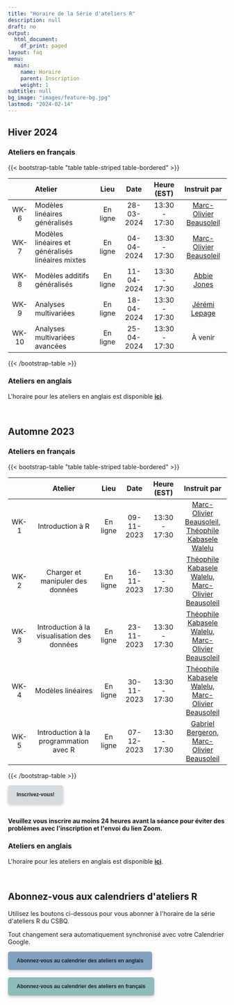 ```yaml
---
title: "Horaire de la Série d'ateliers R"
description: null
draft: no
output:
  html_document:
    df_print: paged
layout: faq
menu:
  main:
    name: Horaire
    parent: Inscription
    weight: 1
subtitle: null
bg_image: "images/feature-bg.jpg"
lastmod: "2024-02-14"
---
```


## Hiver 2024

### Ateliers en français

{{< bootstrap-table "table table-striped table-bordered" >}}

|       | Atelier                                           |   Lieu   |    Date    |  Heure (EST)  | Instruit par |
| :---: | :------------------------------------------------ | :------: | :--------: | :-----------: | :----------: |
| WK-6  | Modèles linéaires généralisés                     | En ligne | 28-03-2024 | 13:30 - 17:30 | [Marc-Olivier Beausoleil](mailto:marc-olivier.beausoleil@mail.mcgill.ca) |
| WK-7  | Modèles linéaires et généralisés linéaires mixtes | En ligne | 04-04-2024 | 13:30 - 17:30 | [Marc-Olivier Beausoleil](mailto:marc-olivier.beausoleil@mail.mcgill.ca) |
| WK-8  | Modèles additifs généralisés                      | En ligne | 11-04-2024 | 13:30 - 17:30 | [Abbie Jones](mailto:abbie.jones@mail.mcgill.ca) |
| WK-9  | Analyses multivariées                             | En ligne | 18-04-2024 | 13:30 - 17:30 | [Jérémi Lepage](mailto:lepj1201@usherbrooke.ca) |
| WK-10 | Analyses multivariées avancées                    | En ligne | 25-04-2024 | 13:30 - 17:30 | À venir |

{{< /bootstrap-table >}}

### Ateliers en anglais

L'horaire pour les ateliers en anglais est disponible [__ici__](/schedule/#winter-2024).

<br />

## Automne 2023

### Ateliers en français

{{< bootstrap-table "table table-striped table-bordered" >}}

|      | Atelier                                     | Lieu     | Date       | Heure (EST)   | Instruit par |
|:----:|:-------------------------------------------:|:--------:|:----------:|:-------------:|:------------:|
| WK-1 | Introduction à R                            | En ligne | 09-11-2023 | 13:30 - 17:30 | [Marc-Olivier Beausoleil, <br> Théophile Kabasele Walelu](mailto:marc-olivier.beausoleil@mail.mcgill.ca,theophile.kabasele.walelu@umontreal.ca) |
| WK-2 | Charger et manipuler des données            | En ligne | 16-11-2023 | 13:30 - 17:30 | [Théophile Kabasele Walelu, <br> Marc-Olivier Beausoleil](mailto:theophile.kabasele.walelu@umontreal.ca,marc-olivier.beausoleil@mail.mcgill.ca) |
| WK-3 | Introduction à la visualisation des données | En ligne | 23-11-2023 | 13:30 - 17:30 | [Théophile Kabasele Walelu, <br> Marc-Olivier Beausoleil](mailto:theophile.kabasele.walelu@umontreal.ca,marc-olivier.beausoleil@mail.mcgill.ca) |
| WK-4 | Modèles linéaires                           | En ligne | 30-11-2023 | 13:30 - 17:30 | [Théophile Kabasele Walelu, <br> Marc-Olivier Beausoleil](mailto:theophile.kabasele.walelu@umontreal.ca,marc-olivier.beausoleil@mail.mcgill.ca) |
| WK-5 | Introduction à la programmation avec R      | En ligne | 07-12-2023 | 13:30 - 17:30 |  [Gabriel Bergeron, <br> Marc-Olivier Beausoleil](mailto:berg1818@usherbrooke.ca,marc-olivier.beausoleil@mail.mcgill.ca) |

{{< /bootstrap-table >}}

<div class="default">
     <a href="/fr/registration" class="cta btn-yellow" style="background-color: #D6DBDF; font-size: 12px; font-family: Helvetica, Arial, sans-serif; font-weight:bold; text-decoration: none; padding: 14px 20px; color: #1D2025; border-radius: 5px; display:inline-block; mso-padding-alt:0; box-shadow:0 3px 6px rgba(0,0,0,.2);"><!--[if mso]><i style="letter-spacing: 25px;mso-font-width:-100%;mso-text-raise:30pt"> </i><![endif]--><span style="mso-text-raise:15pt;">Inscrivez-vous!</span><!--[if mso]><i style="letter-spacing: 25px;mso-font-width:-100%"> </i><![endif]--></a>
</div>
<br>

**Veuillez vous inscrire au moins 24 heures avant la séance pour éviter des problèmes avec l'inscription et l'envoi du lien Zoom.** 


### Ateliers en anglais

L'horaire pour les ateliers en anglais est disponible [__ici__](/schedule/#fall-2023).

<br />

## Abonnez-vous aux calendriers d'ateliers R

Utilisez les boutons ci-dessous pour vous abonner à l'horaire de la série d'ateliers R du CSBQ. 

Tout changement sera automatiquement synchronisé avec votre Calendrier Google.


<div class="default">
     <a href="https://calendar.google.com/calendar/u/4?cid=NXFkbDJzOHQyamV0MWt0b29oaWkzdHBhdG9AZ3JvdXAuY2FsZW5kYXIuZ29vZ2xlLmNvbQ" class="cta btn-yellow" style="background-color: #81A1C1; font-size: 12px; font-family: Helvetica, Arial, sans-serif; font-weight:bold; text-decoration: none; padding: 14px 20px; color: #1D2025; border-radius: 5px; display:inline-block; mso-padding-alt:0; box-shadow:0 3px 6px rgba(0,0,0,.2);"><!--[if mso]><i style="letter-spacing: 25px;mso-font-width:-100%;mso-text-raise:30pt"> </i><![endif]--><span style="mso-text-raise:15pt;">Abonnez-vous au calendrier des ateliers en anglais</span><!--[if mso]><i style="letter-spacing: 25px;mso-font-width:-100%"> </i><![endif]--></a>
</div>
<br>
<div class="default">
     <a href="https://calendar.google.com/calendar/u/4?cid=Y2djaHBpMGRnMzFoNjc5bXQ0dGtycDM2MzhAZ3JvdXAuY2FsZW5kYXIuZ29vZ2xlLmNvbQ" class="cta btn-yellow" style="background-color: #8FBCBB; font-size: 12px; font-family: Helvetica, Arial, sans-serif; font-weight:bold; text-decoration: none; padding: 14px 20px; color: #1D2025; border-radius: 5px; display:inline-block; mso-padding-alt:0; box-shadow:0 3px 6px rgba(0,0,0,.2);"><!--[if mso]><i style="letter-spacing: 25px;mso-font-width:-100%;mso-text-raise:30pt"> </i><![endif]--><span style="mso-text-raise:15pt;">Abonnez-vous au calendrier des ateliers en français</span><!--[if mso]><i style="letter-spacing: 25px;mso-font-width:-100%"> </i><![endif]--></a>